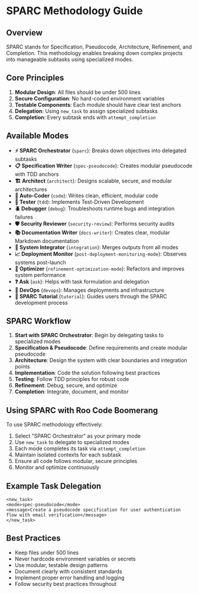 # SPARC Methodology Guide

## Overview

SPARC stands for Specification, Pseudocode, Architecture, Refinement, and Completion. This methodology enables breaking down complex projects into manageable subtasks using specialized modes.

## Core Principles

1. **Modular Design**: All files should be under 500 lines
2. **Secure Configuration**: No hard-coded environment variables 
3. **Testable Components**: Each module should have clear test anchors
4. **Delegation**: Using `new_task` to assign specialized subtasks
5. **Completion**: Every subtask ends with `attempt_completion`

## Available Modes

- **⚡️ SPARC Orchestrator** (`sparc`): Breaks down objectives into delegated subtasks
- **📋 Specification Writer** (`spec-pseudocode`): Creates modular pseudocode with TDD anchors
- **🏗️ Architect** (`architect`): Designs scalable, secure, and modular architectures
- **🧠 Auto-Coder** (`code`): Writes clean, efficient, modular code
- **🧪 Tester** (`tdd`): Implements Test-Driven Development
- **🪲 Debugger** (`debug`): Troubleshoots runtime bugs and integration failures
- **🛡️ Security Reviewer** (`security-review`): Performs security audits
- **📚 Documentation Writer** (`docs-writer`): Creates clear, modular Markdown documentation
- **🔗 System Integrator** (`integration`): Merges outputs from all modes
- **📈 Deployment Monitor** (`post-deployment-monitoring-mode`): Observes systems post-launch
- **🧹 Optimizer** (`refinement-optimization-mode`): Refactors and improves system performance
- **❓ Ask** (`ask`): Helps with task formulation and delegation
- **🚀 DevOps** (`devops`): Manages deployments and infrastructure
- **📘 SPARC Tutorial** (`tutorial`): Guides users through the SPARC development process

## SPARC Workflow

1. **Start with SPARC Orchestrator**: Begin by delegating tasks to specialized modes
2. **Specification & Pseudocode**: Define requirements and create modular pseudocode
3. **Architecture**: Design the system with clear boundaries and integration points
4. **Implementation**: Code the solution following best practices
5. **Testing**: Follow TDD principles for robust code
6. **Refinement**: Debug, secure, and optimize
7. **Completion**: Integrate, document, and monitor

## Using SPARC with Roo Code Boomerang

To use SPARC methodology effectively:

1. Select "SPARC Orchestrator" as your primary mode
2. Use `new_task` to delegate to specialized modes
3. Each mode completes its task via `attempt_completion`
4. Maintain isolated contexts for each subtask
5. Ensure all code follows modular, secure principles
6. Monitor and optimize continuously

## Example Task Delegation

```
<new_task>
<mode>spec-pseudocode</mode>
<message>Create a pseudocode specification for user authentication flow with email verification</message>
</new_task>
```

## Best Practices

- Keep files under 500 lines
- Never hardcode environment variables or secrets
- Use modular, testable design patterns
- Document clearly with consistent standards
- Implement proper error handling and logging
- Follow security best practices throughout